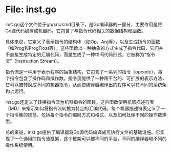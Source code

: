 # File: inst.go

inst.go这个文件位于go/src/cmd目录下，是Go编译器的一部分，主要作用是将Go源代码编译成机器码。它包含了与指令代码相关的数据结构和函数。

具体来说，它定义了表示指令的结构体（如Op，Arg等），以及生成指令的函数（如Prog和ProgFloat等）。这些函数以一种抽象的方式生成了指令代码，它们并不直接生成特定的汇编代码，而是生成了一种中间代码形式，它被称为“指令流”（Instruction Stream）。

指令流是一种用于表示程序的抽象结构，它包含了一系列的指令（opcode），每个指令包含了操作码和操作数。指令流提供了一种跨平台的、可扩展的表示方法，它可以被转换成不同的机器指令，从而使编译器编译出的程序可以在不同的系统架构上运行。

inst.go还定义了转换指令流为机器指令的函数。这些函数使用机器描述符表（MD）来指示如何将指令流转换为特定的汇编代码。每个机器描述符表定义了一个指令集的规范，包括每个指令的编码方式和格式，以及如何处理不同的操作数类型。

总的来说，inst.go提供了编译器将Go源代码编译成可执行文件的基础设施。它实现了一个通用的指令流框架，这个框架可以被不同的平台，不同的编译器和不同的操作系统使用。

